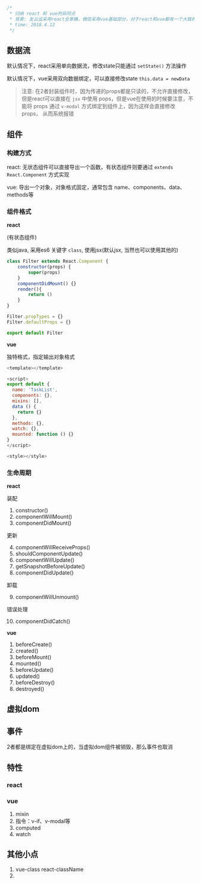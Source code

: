 ```javascript
/*
 * 归纳 react 和 vue的异同点
 * 背景: 友云设采用react全家桶，微信采用vue基础部分，对于react和vue都有一个大致的掌握，这里总结一下，做个区分
 * time: 2018.4.12
 */
```

## 数据流

默认情况下，react采用单向数据流，修改state只能通过 `setState()` 方法操作

默认情况下，vue采用双向数据绑定，可以直接修改state `this.data = newData`

> 注意: 在2者封装组件时，因为传递的props都是只读的，不允许直接修改，但是react可以直接在 `jsx` 中使用 pops，但是vue在使用的时候要注意，不能将 props 通过 `v-modal` 方式绑定到组件上，因为这样会直接修改 props， 从而系统报错

## 组件

### 构建方式

react: 无状态组件可以直接导出一个函数，有状态组件则要通过 `extends React.Component` 方式实现

vue: 导出一个对象，对象格式固定，通常包含 name、components、data、methods等

### 组件格式

**react** 

(有状态组件)

类似java, 采用es6 关键字 `class`, 使用jsx(默认jsx, 当然也可以使用其他的)

```javascript
class Filter extends React.Component {
	constructor(props) {
        super(props)
    }
    componentDidMount() {}
	render(){
		return ()
	}
}

Filter.propTypes = {}
Filter.defaultProps = {}

export default Filter
```

**vue**

独特格式，指定输出对象格式

```javascript
<template></template>

<script>
export default {
  name: 'TaskList',
  components: {},
  mixins: [],
  data () {
    return {}
  },
  methods: {},
  watch: {},
  mounted: function () {}
}
</script>

<style></style>

```

### 生命周期

**react**

装配

1. constructor()
2. componentWillMount()
3. componentDidMount()

更新

4. componentWillReceiveProps()
5. shouldComponentUpdate()
6. componentWillUpdate()
7. getSnapshotBeforeUpdate()
8. componentDidUpdate()

卸载

9. componentWillUnmount()

错误处理

10. componentDidCatch()

**vue**

1. beforeCreate()
2. created()
3. beforeMount()
4. mounted()
5. beforeUpdate()
6. updated()
7. beforeDestroy()
8. destroyed()

## 虚拟dom

## 事件

2者都是绑定在虚拟dom上的，当虚拟dom组件被销毁，那么事件也取消

## 特性

### react

### vue 

1. mixin
2. 指令：v-if、v-modal等
3. computed
4. watch

## 其他小点

1. vue-class react-className
2. 
